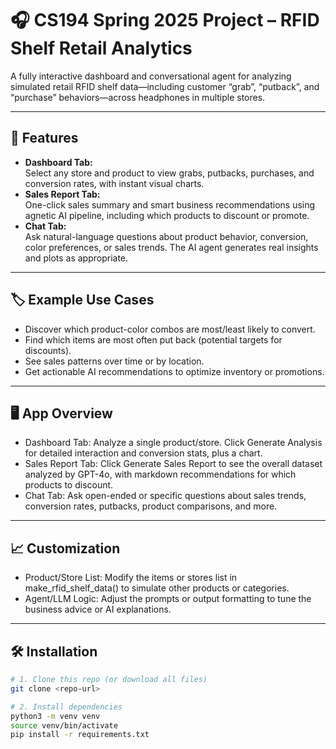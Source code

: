 # 🎧 CS194 Spring 2025 Project – RFID Shelf Retail Analytics

A fully interactive dashboard and conversational agent for analyzing simulated retail RFID shelf data—including customer “grab”, “putback”, and “purchase” behaviors—across headphones in multiple stores.

---

## 🚀 Features

- **Dashboard Tab:**  
  Select any store and product to view grabs, putbacks, purchases, and conversion rates, with instant visual charts.
- **Sales Report Tab:**  
  One-click sales summary and smart business recommendations using agnetic AI pipeline, including which products to discount or promote.
- **Chat Tab:**  
  Ask natural-language questions about product behavior, conversion, color preferences, or sales trends. The AI agent generates real insights and plots as appropriate.

---

## 🏷️ Example Use Cases

- Discover which product-color combos are most/least likely to convert.
- Find which items are most often put back (potential targets for discounts).
- See sales patterns over time or by location.
- Get actionable AI recommendations to optimize inventory or promotions.


---
## 🖥️ App Overview
- Dashboard Tab:
Analyze a single product/store. Click Generate Analysis for detailed interaction and conversion stats, plus a chart.
- Sales Report Tab:
Click Generate Sales Report to see the overall dataset analyzed by GPT-4o, with markdown recommendations for which products to discount.
- Chat Tab:
Ask open-ended or specific questions about sales trends, conversion rates, putbacks, product comparisons, and more.

---

## 📈 Customization
- Product/Store List:
Modify the items or stores list in make_rfid_shelf_data() to simulate other products or categories.
- Agent/LLM Logic:
Adjust the prompts or output formatting to tune the business advice or AI explanations.

---

## 🛠️ Installation

```bash
# 1. Clone this repo (or download all files)
git clone <repo-url>

# 2. Install dependencies
python3 -m venv venv
source venv/bin/activate
pip install -r requirements.txt
